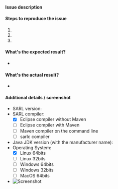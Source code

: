 #### Issue description



#### Steps to reproduce the issue

1.  
2. 
3. 


#### What's the expected result?

-


#### What's the actual result?

-


#### Additional details / screenshot

- SARL version:
- SARL compiler:
  - [x] Eclipse compiler without Maven
  - [ ] Eclipse compiler with Maven
  - [ ] Maven compiler on the command line
  - [ ] sarlc compiler
- Java JDK version (with the manufacturer name):
- Operating System:
  - [x] Linux 64bits
  - [ ] Linux 32bits
  - [ ] Windows 64bits
  - [ ] Windows 32bits
  - [ ] MacOS 64bits
- ![Screenshot]()
